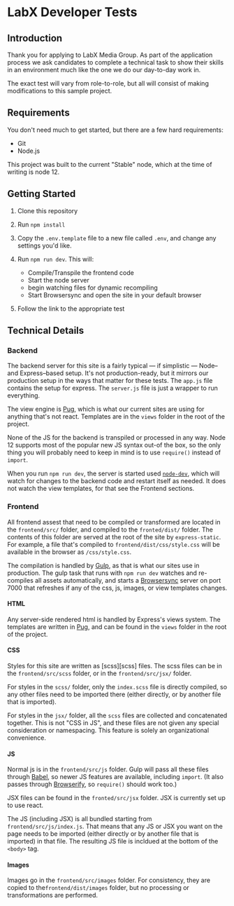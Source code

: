 # LabX Developer Tests

## Introduction

Thank you for applying to LabX Media Group. As part of the application process
we ask candidates to complete a technical task to show their skills in an
environment much like the one we do our day-to-day work in.

The exact test will vary from role-to-role, but all will consist of making
modifications to this sample project.

## Requirements

You don't need much to get started, but there are a few hard requirements:

  - Git
  - Node.js

This project was built to the current "Stable" node, which at the time of
writing is node 12.

## Getting Started

1. Clone this repository
2. Run `npm install`
3. Copy the `.env.template` file to a new file called `.env`, and change any
   settings you'd like.
4. Run `npm run dev`. This will:

   - Compile/Transpile the frontend code
   - Start the node server
   - begin watching files for dynamic recompiling
   - Start Browsersync and open the site in your default browser

5. Follow the link to the appropriate test

## Technical Details

### Backend

The backend server for this site is a fairly typical — if simplistic — Node­– and
Express–based setup. It's not production-ready, but it mirrors our production
setup in the ways that matter for these tests. The `app.js` file contains the
setup for express. The `server.js` file is just a wrapper to run everything.

The view engine is [Pug][pug], which is what our current sites are using for
anything that's not react. Templates are in the `views` folder in the root of
the project.

None of the JS for the backend is transpiled or processed in any way. Node 12
supports most of the popular new JS syntax out-of the box, so the only thing you
will probably need to keep in mind is to use `require()` instead of `import`.

When you run `npm run dev`, the server is started used [`node-dev`][node-dev],
which will watch for changes to the backend code and restart itself as needed.
It does not watch the view templates, for that see the Frontend sections.

### Frontend

All frontend assest that need to be compiled or transformed are located in the
`frontend/src/` folder, and compiled to the `fronted/dist/` folder. The contents
of this folder are served at the root of the site by `express-static`. For
example, a file that's compiled to `frontend/dist/css/style.css` will be
available in the browser as `/css/style.css`.

The compilation is handled by [Gulp][gulp], as that is what our sites use in
production. The gulp task that runs with `npm run dev` watches and re-compiles
all assets automatically, and starts a [Browsersync][browsersync] server on port
7000 that refreshes if any of the css, js, images, or view templates changes.

#### HTML

Any server-side rendered html is handled by Express's views system. The
templates are written in [Pug][pug], and can be found in the `views` folder in
the root of the project.

#### CSS

Styles for this site are written as [scss][scss] files. The scss files can be 
in the `frontend/src/scss` folder, or in the `frontend/src/jsx/` folder.

For styles in the `scss/` folder, only the `index.scss` file is directly
compiled, so any other files need to be imported there (either directly, or
by another file that is imported).

For styles in the `jsx/` folder, all the `scss` files are collected and
concatenated together. This is not "CSS in JS", and these files are not given
any special consideration or namespacing. This feature is solely an
organizational convenience.

#### JS

Normal js is in the `frontend/src/js` folder. Gulp will pass all these files
through [Babel][babel], so newer JS features are available, including `import`.
(It also passes through [Browserify][browserify], so `require()` should work
too.)

JSX files can be found in the `fronted/src/jsx` folder. JSX is currently set up
to use react.

The JS (including JSX) is all bundled starting from `frontend/src/js/index.js`.
That means that any JS or JSX you want on the page needs to be imported (either
directly or by another file that is imported) in that file. The resulting JS 
file is incldued at the bottom of the `<body>` tag.

#### Images

Images go in the `frontend/src/images` folder. For consistency, they are copied
to the`frontend/dist/images` folder, but no processing or transformations are
performed.

[babel]: https://babeljs.io/
[browserify]: http://browserify.org/
[browsersync]: https://www.browsersync.io/
[gulp]: https://gulpjs.com/
[node-dev]: https://www.npmjs.com/package/node-dev
[pug]: https://pugjs.org/api/getting-started.html
